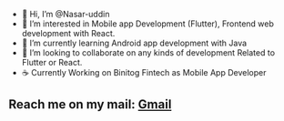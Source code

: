 - 👋 Hi, I’m @Nasar-uddin
- 👀 I’m interested in Mobile app Development (Flutter), Frontend web development with React.
- 🌱 I’m currently learning Android app development with Java
- 💞️ I’m looking to collaborate on any kinds of development Related to Flutter or React.
- ☕ Currently Working on Binitog Fintech as Mobile App Developer

## Reach me on my mail: [Gmail](mailto:nasaruddin171@gmail.com)

